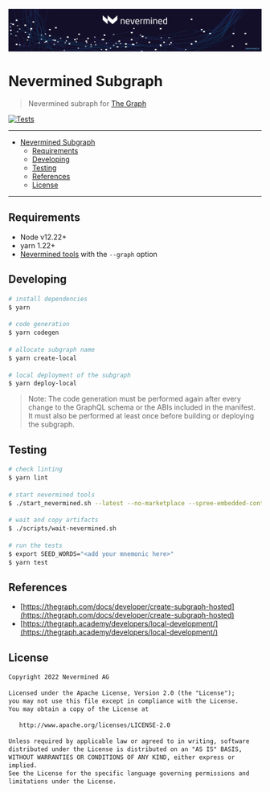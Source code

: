 [![banner](https://raw.githubusercontent.com/nevermined-io/assets/main/images/logo/banner_logo.png)](https://nevermined.io)

# Nevermined Subgraph

> Nevermined subraph for [The Graph](https://thegraph.com)

[![Tests](https://github.com/nevermined-io/subgraph/workflows/Build/badge.svg)](https://github.com/nevermined-io/subgraph/actions)

---

- [Nevermined Subgraph](#nevermined-subgraph)
  - [Requirements](#requirements)
  - [Developing](#developing)
  - [Testing](#testing)
  - [References](#references)
  - [License](#license)

---

## Requirements

- Node v12.22+
- yarn 1.22+
- [Nevermined tools]([https://git](https://github.com/nevermined-io/tools)) with the `--graph` option

## Developing

```bash
# install dependencies
$ yarn

# code generation
$ yarn codegen

# allocate subgraph name
$ yarn create-local

# local deployment of the subgraph
$ yarn deploy-local
```

> Note: The code generation must be performed again after every change to the GraphQL schema or the ABIs included in the manifest. It must also be performed at least once before building or deploying the subgraph.

## Testing

```bash
# check linting
$ yarn lint

# start nevermined tools
$ ./start_nevermined.sh --latest --no-marketplace --spree-embedded-contracts --graph

# wait and copy artifacts
$ ./scripts/wait-nevermined.sh

# run the tests
$ export SEED_WORDS="<add your mnemonic here>"
$ yarn test
```

## References

- [https://thegraph.com/docs/developer/create-subgraph-hosted](https://thegraph.com/docs/developer/create-subgraph-hosted)
- [https://thegraph.academy/developers/local-development/](https://thegraph.academy/developers/local-development/)

## License

```
Copyright 2022 Nevermined AG

Licensed under the Apache License, Version 2.0 (the "License");
you may not use this file except in compliance with the License.
You may obtain a copy of the License at

   http://www.apache.org/licenses/LICENSE-2.0

Unless required by applicable law or agreed to in writing, software
distributed under the License is distributed on an "AS IS" BASIS,
WITHOUT WARRANTIES OR CONDITIONS OF ANY KIND, either express or implied.
See the License for the specific language governing permissions and
limitations under the License.
```
